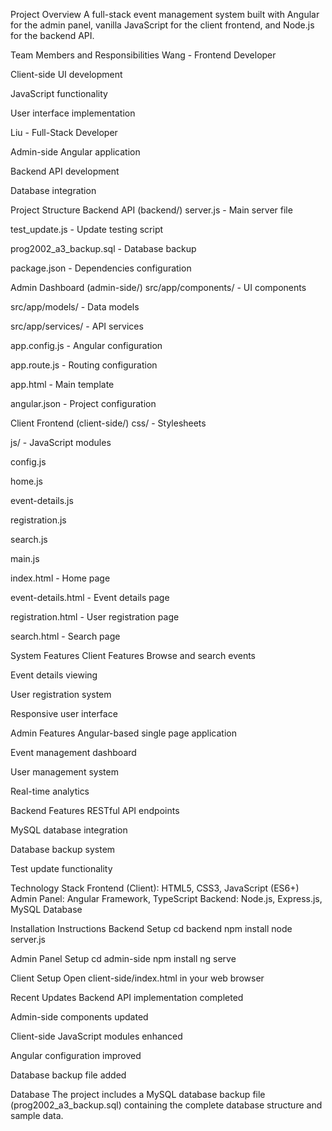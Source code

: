 Project Overview
A full-stack event management system built with Angular for the admin panel, vanilla JavaScript for the client frontend, and Node.js for the backend API.

Team Members and Responsibilities
Wang - Frontend Developer

Client-side UI development

JavaScript functionality

User interface implementation

Liu - Full-Stack Developer

Admin-side Angular application

Backend API development

Database integration

Project Structure
Backend API (backend/)
server.js - Main server file

test_update.js - Update testing script

prog2002_a3_backup.sql - Database backup

package.json - Dependencies configuration

Admin Dashboard (admin-side/)
src/app/components/ - UI components

src/app/models/ - Data models

src/app/services/ - API services

app.config.js - Angular configuration

app.route.js - Routing configuration

app.html - Main template

angular.json - Project configuration

Client Frontend (client-side/)
css/ - Stylesheets

js/ - JavaScript modules

config.js

home.js

event-details.js

registration.js

search.js

main.js

index.html - Home page

event-details.html - Event details page

registration.html - User registration page

search.html - Search page

System Features
Client Features
Browse and search events

Event details viewing

User registration system

Responsive user interface

Admin Features
Angular-based single page application

Event management dashboard

User management system

Real-time analytics

Backend Features
RESTful API endpoints

MySQL database integration

Database backup system

Test update functionality

Technology Stack
Frontend (Client): HTML5, CSS3, JavaScript (ES6+)
Admin Panel: Angular Framework, TypeScript
Backend: Node.js, Express.js, MySQL Database

Installation Instructions
Backend Setup
cd backend
npm install
node server.js

Admin Panel Setup
cd admin-side
npm install
ng serve

Client Setup
Open client-side/index.html in your web browser

Recent Updates
Backend API implementation completed

Admin-side components updated

Client-side JavaScript modules enhanced

Angular configuration improved

Database backup file added

Database
The project includes a MySQL database backup file (prog2002_a3_backup.sql) containing the complete database structure and sample data.
